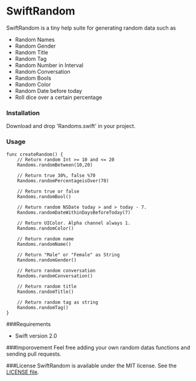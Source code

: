 SwiftRandom
==============
SwiftRandom is a tiny help suite for generating random data such as 
* Random Names
* Random Gender
* Random Title
* Random Tag
* Random Number in Interval
* Random Conversation
* Random Bools
* Random Color
* Random Date before today
* Roll dice over a certain percentage

### Installation
Download and drop 'Randoms.swift' in your project.

### Usage
```
func createRandom() {
	// Return random Int >= 10 and <= 20
	Randoms.randomBetween(10,20)  

	// Return true 30%, false %70
	Randoms.randomPercentageisOver(70)

	// Return true or false
	Randoms.randomBool()

	// Return random NSDate today > and > today - 7. 
	Randoms.randomDateWithinDaysBeforeToday(7)

	// Return UIColor. Alpha channel always 1.
	Randoms.randomColor()

	// Return random name
	Randoms.randomName()

	// Return "Male" or "Female" as String
	Randoms.randomGender()

	// Return random conversation
	Randoms.randomConversation()

	// Return random title 
	Randoms.randomTitle()

	// Return random tag as string 
	Randoms.randomTag()
}

```

###Requirements
- Swift version 2.0

###Imporovement
Feel free adding your own random datas functions and sending pull requests.

###License
SwiftRandom is available under the MIT license. See the [LICENSE file](https://github.com/thellimist/SwiftRandom/blob/master/LICENSE).


